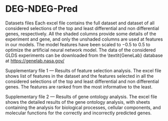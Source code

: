 # DEG-NDEG-Pred

Datasets files
Each excel file contains the full dataset and dataset of all considered selections of the top and least differential and non differential genes, respectively. All the shaded columns provide some details of the experiment and gene, and only the unshaded columns are used at features in our models. The model features have been scaled to −0.5 to 0.5 to optimize the artificial neural network model. The data of the considered GLDS experiments can be downloaded from the \textit{GeneLab} database at https://genelab.nasa.gov/ 

Supplementary file 1 — Results of feature selection analysis.
The excel file shows list of features in the dataset and the features selected in all the considered selections of the top and least differential and non differential genes. The features are ranked from the most informative to the least.

Supplementary file 2 — Results of gene ontology analysis.
The excel file shows the detailed results of the gene ontology analysis, with sheets containing the analysis for biological processes, cellular components, and molecular functions for the correctly and incorrectly predicted genes.
